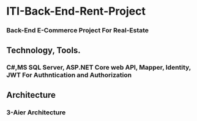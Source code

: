 # ITI-Back-End-Rent-Project

### Back-End E-Commerce Project For Real-Estate

## Technology, Tools.

### C#,MS SQL Server, ASP.NET Core web API, Mapper, Identity, JWT For Authntication and Authorization

## Architecture
### 3-Aier Architecture
